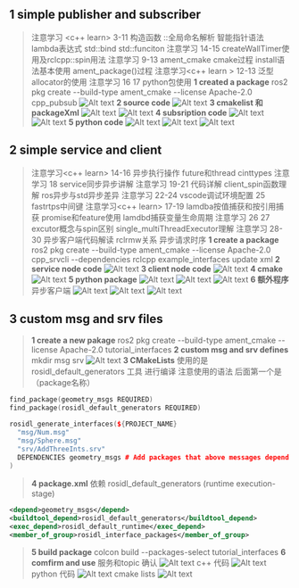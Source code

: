 ## 1 simple publisher and subscriber
>  注意学习 <c++ learn> 3-11 构造函数 ::全局命名解析 智能指针语法 lambda表达式 std::bind std::funciton
>  注意学习<ros learn> 14-15 createWallTimer使用及rclcpp::spin用法
>  注意学习 <ros learn> 9-13 ament_cmake cmake过程 install语法基本使用 ament_package()过程
>  注意学习<c++ learn > 12-13 泛型 allocator的使用
>  注意学习<ros learn> 16 17 python包使用
> **1 created a package**
> ros2 pkg create --build-type ament_cmake --license Apache-2.0 cpp_pubsub
> ![Alt text](image-16.png)
> **2 source code**
> ![Alt text](image-19.png)
> **3 cmakelist 和 packageXml**
> ![Alt text](image-20.png)
> ![Alt text](image-21.png)
> **4 subsription code**
> ![Alt text](image-22.png)
> ![Alt text](image-23.png)
> **5 python code**
> ![Alt text](image-24.png)
> ![Alt text](image-26.png)
> ![Alt text](image-27.png)

## 2 simple service and client
> 注意学习<c++ learn> 14-16 异步执行操作 future和thread cinttypes
> 注意学习<ros learn> 18 service同步异步讲解
> 注意学习<ros learn> 19-21 代码详解 client_spin函数理解 ros异步与std异步差异
> 注意学习<ros learn> 22-24 vscode调试环境配置 25 fastrtps中间键
> 注意学习<c++ learn> 17-19 lamdba按值捕获和按引用捕获 promise和feature使用 lamdbd捕获变量生命周期
> 注意学习<ros learn> 26 27 excutor概念与spin区别 single_multiThreadExecutor理解
> 注意学习<ros learn> 28-30 异步客户端代码解读 rclrmw关系 异步请求时序
> **1 create a package**
> ros2 pkg create --build-type ament_cmake --license Apache-2.0 cpp_srvcli --dependencies rclcpp example_interfaces
> update xml
> **2 service node code**
> ![Alt text](image-29.png)
> **3 client node code**
> ![Alt text](image-28.png)
> **4 cmake**
> ![Alt text](image-30.png)
> **5 python package**
> ![Alt text](image-31.png)
> ![Alt text](image-32.png)
> ![Alt text](image-33.png)
> **6 额外程序**
> 异步客户端
> ![Alt text](image-36.png)
> ![Alt text](image-35.png)
> ![Alt text](image-34.png)

## 3 custom msg and srv files

> **1 create a new pakage**
> ros2 pkg create --build-type ament_cmake --license Apache-2.0 tutorial_interfaces
> **2 custom msg and srv defines**
> mkdir msg srv
> ![Alt text](image-37.png)
> **3 CMakeLists**
> 使用的是 rosidl_default_generators 工具 进行编译
> 注意使用的语法 后面第一个是（package名称）
```cpp
find_package(geometry_msgs REQUIRED)
find_package(rosidl_default_generators REQUIRED)

rosidl_generate_interfaces(${PROJECT_NAME}
  "msg/Num.msg"
  "msg/Sphere.msg"
  "srv/AddThreeInts.srv"
  DEPENDENCIES geometry_msgs # Add packages that above messages depend on, in this case geometry_msgs for Sphere.msg
)
```
> **4 package.xml**
> 依赖 rosidl_default_generators (runtime execution-stage)
```xml
<depend>geometry_msgs</depend>
<buildtool_depend>rosidl_default_generators</buildtool_depend>
<exec_depend>rosidl_default_runtime</exec_depend>
<member_of_group>rosidl_interface_packages</member_of_group>
```
> **5 build package**
> colcon build --packages-select tutorial_interfaces
> **6 comfirm and use**
> 服务和topic 确认
> ![Alt text](image-38.png)
> c++ 代码
> ![Alt text](image-39.png)
> python 代码
> ![Alt text](image-40.png)
> cmake lists
> ![Alt text](image-41.png)




